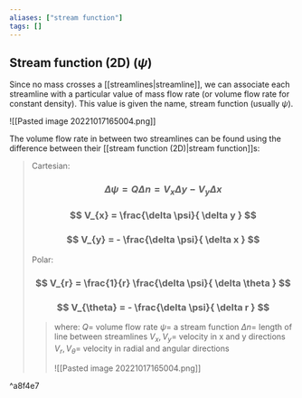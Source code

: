 ```yaml
---
aliases: ["stream function"]
tags: []
---
```


## Stream function (2D) ($\psi$)

Since no mass crosses a [[streamlines|streamline]], we can associate each streamline with a particular value of mass flow rate (or volume flow rate for constant density). This value is given the name, stream function (usually $\psi$).

![[Pasted image 20221017165004.png]]

The volume flow rate in between two streamlines can be found using the difference between their [[stream function (2D)|stream function]]s:

> Cartesian:
> ### $$ \Delta \psi = Q\Delta n = V_{x} \Delta y - V_{y} \Delta x $$ 
> ### $$ V_{x} = \frac{\delta \psi}{ \delta y } $$
> ### $$ V_{y} = - \frac{\delta \psi}{ \delta x } $$
> Polar:
> ### $$ V_{r} = \frac{1}{r} \frac{\delta \psi}{ \delta \theta } $$
> ### $$ V_{\theta} = - \frac{\delta \psi}{ \delta r } $$
>> where:
>> $Q=$ volume flow rate
>> $\psi=$ a stream function
>> $\Delta n=$ length of line between streamlines
>> $V_{x},V_{y}=$ velocity in x and y directions
>> $V_{r},V_{\theta}=$ velocity in radial and angular directions
>> 
>> ![[Pasted image 20221017165004.png]]

^a8f4e7
